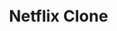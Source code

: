 ---
title: "Netflix Clone"
description: "Developed a Netflix Clone web application featuring personalized recommendations and interactive UI."
technologies:
  - React
github: "https://github.com/i-am-tj/netflix-clone-mern"
deployment: null
---